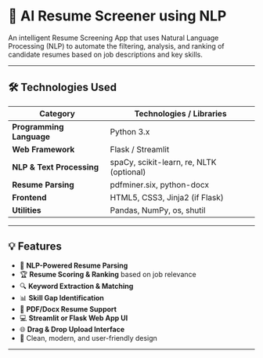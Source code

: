 # 📄 AI Resume Screener using NLP

An intelligent Resume Screening App that uses Natural Language Processing (NLP) to automate the filtering, analysis, and ranking of candidate resumes based on job descriptions and key skills.

---

## 🛠️ Technologies Used

| Category             | Technologies / Libraries |
|----------------------|--------------------------|
| **Programming Language** | Python 3.x |
| **Web Framework**         | Flask / Streamlit |
| **NLP & Text Processing** | spaCy, scikit-learn, re, NLTK (optional) |
| **Resume Parsing**        | pdfminer.six, python-docx |
| **Frontend**              | HTML5, CSS3, Jinja2 (if Flask) |
| **Utilities**             | Pandas, NumPy, os, shutil |

---

## 💡 Features

- 🧠 **NLP-Powered Resume Parsing**
- 🏆 **Resume Scoring & Ranking** based on job relevance
- 🔍 **Keyword Extraction & Matching**
- 📊 **Skill Gap Identification**
- 🧾 **PDF/Docx Resume Support**
- 💻 **Streamlit or Flask Web App UI**
- 🌐 **Drag & Drop Upload Interface**
- 🎨 Clean, modern, and user-friendly design

---


